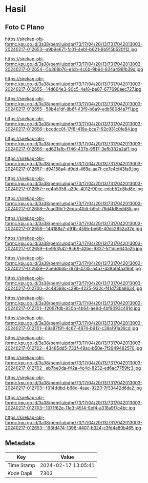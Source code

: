 # Hasil

## Foto C Plano

https://sirekap-obj-formc.kpu.go.id/3a38/pemilu/pdpr/73/17/04/20/13/7317042013003-20240217-012653--a9b9e671-fc01-4eb1-b621-8b915b520f12.jpg

https://sirekap-obj-formc.kpu.go.id/3a38/pemilu/pdpr/73/17/04/20/13/7317042013003-20240217-012654--5b368b76-e1cb-4c6b-9b94-924a499fb39d.jpg

https://sirekap-obj-formc.kpu.go.id/3a38/pemilu/pdpr/73/17/04/20/13/7317042013003-20240217-012655--14d664e3-90c5-4e18-be87-677690aec727.jpg

https://sirekap-obj-formc.kpu.go.id/3a38/pemilu/pdpr/73/17/04/20/13/7317042013003-20240217-012655--58b4e1df-8b6f-43f9-b8a9-edb580d4a7f1.jpg

https://sirekap-obj-formc.kpu.go.id/3a38/pemilu/pdpr/73/17/04/20/13/7317042013003-20240217-012656--bccdcc0f-17f8-419a-bca7-92c931c0fe84.jpg

https://sirekap-obj-formc.kpu.go.id/3a38/pemilu/pdpr/73/17/04/20/13/7317042013003-20240217-012656--ed621a1b-f746-437b-9517-3efb382a2af1.jpg

https://sirekap-obj-formc.kpu.go.id/3a38/pemilu/pdpr/73/17/04/20/13/7317042013003-20240217-012657--d94158a4-d9dd-469a-aa7f-ce7c4cf43fa9.jpg

https://sirekap-obj-formc.kpu.go.id/3a38/pemilu/pdpr/73/17/04/20/13/7317042013003-20240217-012657--ce4b5358-a29c-4012-90ce-edcb52c8bd8e.jpg

https://sirekap-obj-formc.kpu.go.id/3a38/pemilu/pdpr/73/17/04/20/13/7317042013003-20240217-012658--7cad39c1-2eda-41b5-b9cf-79d4fd8edd85.jpg

https://sirekap-obj-formc.kpu.go.id/3a38/pemilu/pdpr/73/17/04/20/13/7317042013003-20240217-012658--144188a7-d91b-459b-be69-40dc2852a32e.jpg

https://sirekap-obj-formc.kpu.go.id/3a38/pemilu/pdpr/73/17/04/20/13/7317042013003-20240217-012659--be953542-8c68-42be-9337-5f1dce643a25.jpg

https://sirekap-obj-formc.kpu.go.id/3a38/pemilu/pdpr/73/17/04/20/13/7317042013003-20240217-012659--25e6db65-7974-4735-a4a7-438b04aaf9af.jpg

https://sirekap-obj-formc.kpu.go.id/3a38/pemilu/pdpr/73/17/04/20/13/7317042013003-20240217-012700--2c48598c-c29b-4225-932c-f41d73ba8634.jpg

https://sirekap-obj-formc.kpu.go.id/3a38/pemilu/pdpr/73/17/04/20/13/7317042013003-20240217-012701--f2097fdb-830b-4b64-ae9d-4bf9093c491d.jpg

https://sirekap-obj-formc.kpu.go.id/3a38/pemilu/pdpr/73/17/04/20/13/7317042013003-20240217-012701--69a87f91-4c67-4974-b912-c39a191a39cd.jpg

https://sirekap-obj-formc.kpu.go.id/3a38/pemilu/pdpr/73/17/04/20/13/7317042013003-20240217-012702--43485dd5-733f-49ac-b50e-7f2949482570.jpg

https://sirekap-obj-formc.kpu.go.id/3a38/pemilu/pdpr/73/17/04/20/13/7317042013003-20240217-012702--eb7be0da-f42a-4c4d-8232-ed6ac7759fc3.jpg

https://sirekap-obj-formc.kpu.go.id/3a38/pemilu/pdpr/73/17/04/20/13/7317042013003-20240217-012703--f314ddbd-b68d-4aae-9220-7f33442d6da2.jpg

https://sirekap-obj-formc.kpu.go.id/3a38/pemilu/pdpr/73/17/04/20/13/7317042013003-20240217-012703--1071f62e-11e3-4514-9ef4-a318a9f7c4bc.jpg

https://sirekap-obj-formc.kpu.go.id/3a38/pemilu/pdpr/73/17/04/20/13/7317042013003-20240217-012653--193fd474-1396-4407-b324-c3fd4a80b465.jpg


## Metadata

| Key        | Value               |
| ---------- | ------------------- |
| Time Stamp | 2024-02-17 13:05:41 |
| Kode Dapil | 7303                |



